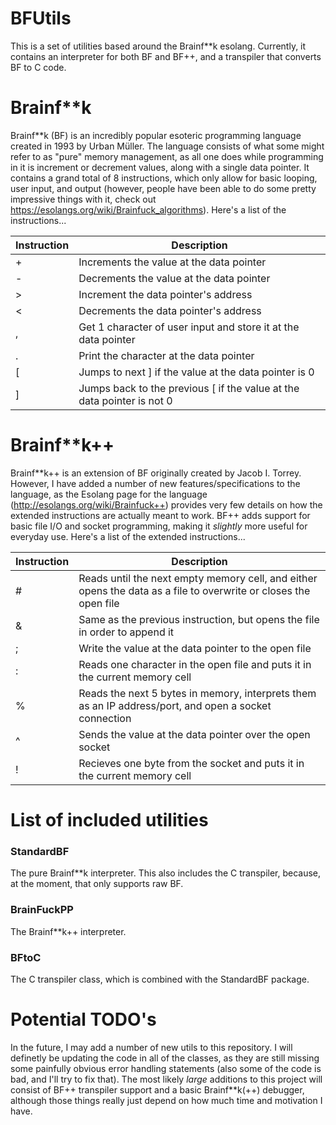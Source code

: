 # BFUtils
This is a set of utilities based around the Brainf**k esolang. Currently, it contains an interpreter for both BF and BF++, and a transpiler that converts BF to C code.

# Brainf**k
Brainf**k (BF) is an incredibly popular esoteric programming language created in 1993 by Urban Müller. The language consists of what some might refer to as "pure" memory management, as all one does while programming in it is increment or decrement values, along with a single data pointer. It contains a grand total of 8 instructions, which only allow for basic looping, user input, and output (however, people have been able to do some pretty impressive things with it, check out https://esolangs.org/wiki/Brainfuck_algorithms). 
Here's a list of the instructions...

| Instruction | Description |
| --- | --- |
| + | Increments the value at the data pointer |
| - | Decrements the value at the data pointer |
| > | Increment the data pointer's address |
| < | Decrements the data pointer's address |
| , | Get 1 character of user input and store it at the data pointer |
| . | Print the character at the data pointer |
| \[ | Jumps to next \] if the value at the data pointer is 0 |
| \] | Jumps back to the previous \[ if the value at the data pointer is not 0 |

# Brainf**k++
Brainf**k++ is an extension of BF originally created by Jacob I. Torrey. However, I have added a number of new features/specifications to the language, as the Esolang page for the language (http://esolangs.org/wiki/Brainfuck++) provides very few details on how the extended instructions are actually meant to work. BF++ adds support for basic file I/O and socket programming, making it *slightly* more useful for everyday use. Here's a list of the extended instructions...

| Instruction | Description |
| --- | --- |
| # | Reads until the next empty memory cell, and either opens the data as a file to overwrite or closes the open file |
| & | Same as the previous instruction, but opens the file in order to append it |
| ; | Write the value at the data pointer to the open file |
| : | Reads one character in the open file and puts it in the current memory cell |
| % | Reads the next 5 bytes in memory, interprets them as an IP address/port, and open a socket connection |
| ^ | Sends the value at the data pointer over the open socket |
| ! | Recieves one byte from the socket and puts it in the current memory cell |

# List of included utilities
### StandardBF
The pure Brainf**k interpreter. This also includes the C transpiler, because, at the moment, that only supports raw BF.
### BrainFuckPP
The Brainf**k++ interpreter.
### BFtoC
The C transpiler class, which is combined with the StandardBF package.

# Potential TODO's
In the future, I may add a number of new utils to this repository. I will definetly be updating the code in all of the classes, as they are still missing some painfully obvious error handling statements (also some of the code is bad, and I'll try to fix that). The most likely *large* additions to this project will consist of BF++ transpiler support and a basic Brainf**k(++) debugger, although those things really just depend on how much time and motivation I have.
